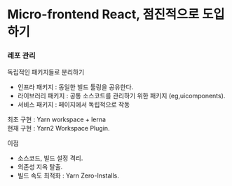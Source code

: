 # Micro-frontend React, 점진적으로 도입하기



### 레포 관리

독립적인 패키지들로 분리하기   

- 인프라 패키지 : 동일한 빌드 툴링을 공유한다.   
- 라이브러리 패키지 : 공통 소스코드를 관리하기 위한 패키지 (eg,uicomponents). 
- 서비스 패키지  : 페이지에서 독립적으로 작동  

최초 구현 : Yarn workspace + lerna      
현재 구현 : Yarn2 Workspace Plugin.  

이점   
- 소스코드, 빌드 설정 격리. 
- 의존성 지옥 탈출. 
- 빌드 속도 최적화  : Yarn Zero-Installs. 

